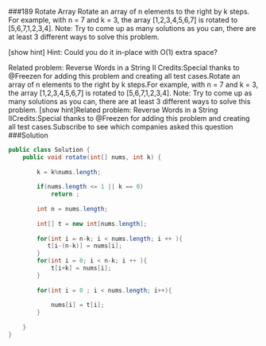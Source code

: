 ###189 Rotate Array
Rotate an array of n elements to the right by k steps.
For example, with n = 7 and k = 3, the array [1,2,3,4,5,6,7] is rotated to [5,6,7,1,2,3,4]. 
Note:
Try to come up as many solutions as you can, there are at least 3 different ways to solve this problem.

[show hint]
Hint:
Could you do it in-place with O(1) extra space?

Related problem: Reverse Words in a String II
Credits:Special thanks to @Freezen for adding this problem and creating all test cases.Rotate an array of n elements to the right by k steps.For example, with n = 7 and k = 3, the array [1,2,3,4,5,6,7] is rotated to [5,6,7,1,2,3,4]. Note:
Try to come up as many solutions as you can, there are at least 3 different ways to solve this problem.
[show hint]Related problem: Reverse Words in a String IICredits:Special thanks to @Freezen for adding this problem and creating all test cases.Subscribe to see which companies asked this question
###Solution
```java
public class Solution {
    public void rotate(int[] nums, int k) {
        
        k = k%nums.length;
        
        if(nums.length <= 1 || k == 0)
            return ;
        
        int n = nums.length;
        
        int[] t = new int[nums.length];
        
        for(int i = n-k; i < nums.length; i ++ ){
           t[i-(n-k)] = nums[i];
        }
        for(int i = 0; i < n-k; i ++ ){
            t[i+k] = nums[i];
        }
        
        for(int i = 0 ; i < nums.length; i++){
            
            nums[i] = t[i];
        }
        
    }
}